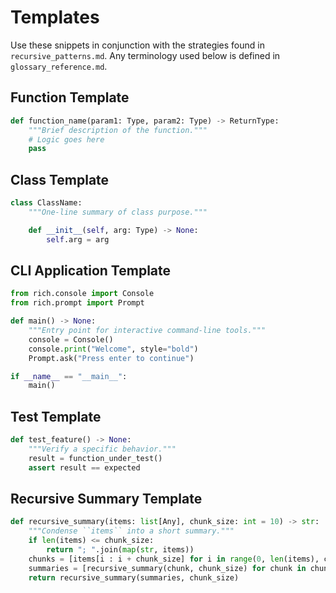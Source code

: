 # Templates

Use these snippets in conjunction with the strategies found in
`recursive_patterns.md`. Any terminology used below is defined in
`glossary_reference.md`.

## Function Template
```python
def function_name(param1: Type, param2: Type) -> ReturnType:
    """Brief description of the function."""
    # Logic goes here
    pass
```

## Class Template
```python
class ClassName:
    """One-line summary of class purpose."""

    def __init__(self, arg: Type) -> None:
        self.arg = arg
```

## CLI Application Template
```python
from rich.console import Console
from rich.prompt import Prompt

def main() -> None:
    """Entry point for interactive command-line tools."""
    console = Console()
    console.print("Welcome", style="bold")
    Prompt.ask("Press enter to continue")

if __name__ == "__main__":
    main()
```

## Test Template
```python
def test_feature() -> None:
    """Verify a specific behavior."""
    result = function_under_test()
    assert result == expected
```

## Recursive Summary Template
```python
def recursive_summary(items: list[Any], chunk_size: int = 10) -> str:
    """Condense ``items`` into a short summary."""
    if len(items) <= chunk_size:
        return "; ".join(map(str, items))
    chunks = [items[i : i + chunk_size] for i in range(0, len(items), chunk_size)]
    summaries = [recursive_summary(chunk, chunk_size) for chunk in chunks]
    return recursive_summary(summaries, chunk_size)
```

